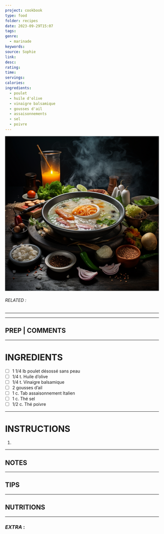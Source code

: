 ```yaml
---
project: cookbook
type: food
folder: recipes
date: 2023-09-29T15:07
tags: 
genre:
  - marinade
keywords: 
source: Sophie
link: 
desc: 
rating: 
time: 
servings: 
calories: 
ingredients:
  - poulet
  - huile d'olive
  - vinaigre balsamique
  - gousses d'ail
  - assaisonnements
  - sel
  - poivre
---
```


![IMAGE](_default.png)

###### *RELATED* : 
---


---
## PREP | COMMENTS



---
# INGREDIENTS

- [ ] 1 1/4 lb poulet désossé sans peau
- [ ] 1/4 t. Huile d’olive
- [ ] 1/4 t. Vinaigre balsamique 
- [ ] 2 gousses d’ail
- [ ] 1 c. Tab assaisonnement Italien
- [ ] 1 c. Thé sel
- [ ] 1/2 c. Thé poivre

---
# INSTRUCTIONS

1. 

---
## NOTES



---
## TIPS



---
## NUTRITIONS



---
### *EXTRA* :



